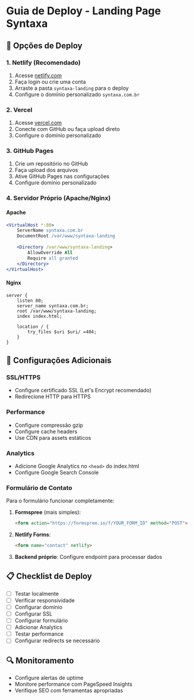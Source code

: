 # Guia de Deploy - Landing Page Syntaxa

## 🚀 Opções de Deploy

### 1. Netlify (Recomendado)

1. Acesse [netlify.com](https://netlify.com)
2. Faça login ou crie uma conta
3. Arraste a pasta `syntaxa-landing` para o deploy
4. Configure o domínio personalizado `syntaxa.com.br`

### 2. Vercel

1. Acesse [vercel.com](https://vercel.com)
2. Conecte com GitHub ou faça upload direto
3. Configure o domínio personalizado

### 3. GitHub Pages

1. Crie um repositório no GitHub
2. Faça upload dos arquivos
3. Ative GitHub Pages nas configurações
4. Configure domínio personalizado

### 4. Servidor Próprio (Apache/Nginx)

#### Apache
```apache
<VirtualHost *:80>
    ServerName syntaxa.com.br
    DocumentRoot /var/www/syntaxa-landing
    
    <Directory /var/www/syntaxa-landing>
        AllowOverride All
        Require all granted
    </Directory>
</VirtualHost>
```

#### Nginx
```nginx
server {
    listen 80;
    server_name syntaxa.com.br;
    root /var/www/syntaxa-landing;
    index index.html;
    
    location / {
        try_files $uri $uri/ =404;
    }
}
```

## 🔧 Configurações Adicionais

### SSL/HTTPS
- Configure certificado SSL (Let's Encrypt recomendado)
- Redirecione HTTP para HTTPS

### Performance
- Configure compressão gzip
- Configure cache headers
- Use CDN para assets estáticos

### Analytics
- Adicione Google Analytics no `<head>` do index.html
- Configure Google Search Console

### Formulário de Contato
Para o formulário funcionar completamente:

1. **Formspree** (mais simples):
   ```html
   <form action="https://formspree.io/f/YOUR_FORM_ID" method="POST">
   ```

2. **Netlify Forms**:
   ```html
   <form name="contact" netlify>
   ```

3. **Backend próprio**: Configure endpoint para processar dados

## 📋 Checklist de Deploy

- [ ] Testar localmente
- [ ] Verificar responsividade
- [ ] Configurar domínio
- [ ] Configurar SSL
- [ ] Configurar formulário
- [ ] Adicionar Analytics
- [ ] Testar performance
- [ ] Configurar redirects se necessário

## 🔍 Monitoramento

- Configure alertas de uptime
- Monitore performance com PageSpeed Insights
- Verifique SEO com ferramentas apropriadas

